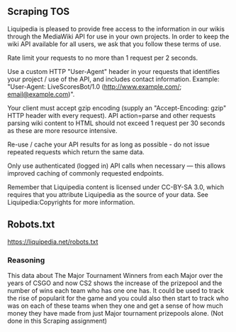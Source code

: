 ## Scraping TOS
Liquipedia is pleased to provide free access to the information in our wikis through the MediaWiki API for use in your own projects. In order to keep the wiki API available for all users, we ask that you follow these terms of use.

Rate limit your requests to no more than 1 request per 2 seconds.

Use a custom HTTP "User-Agent" header in your requests that identifies your project / use of the API, and includes contact information. Example: "User-Agent: LiveScoresBot/1.0 (http://www.example.com/; email@example.com)". 

Your client must accept gzip encoding (supply an "Accept-Encoding: gzip" HTTP header with every request). 
API action=parse and other requests parsing wiki content to HTML should not exceed 1 request per 30 seconds as these are more resource intensive.

Re-use / cache your API results for as long as possible - do not issue repeated requests which return the same data. 

Only use authenticated (logged in) API calls when necessary — this allows improved caching of commonly requested endpoints. 

Remember that Liquipedia content is licensed under CC-BY-SA 3.0, which requires that you attribute Liquipedia as the source of your data. See Liquipedia:Copyrights for more information.


## Robots.txt

https://liquipedia.net/robots.txt 


### Reasoning

This data about The Major Tournament Winners from each Major over the years of CSGO and now CS2 shows the increase of the prizepool and the number of wins each team who has one one has. It could be used to track the rise of popularit for the game and you could also then start to track who was on each of these teams when they one and get a sense of how much money they have made from just Major tournament prizepools alone. (Not done in this Scraping assignment)